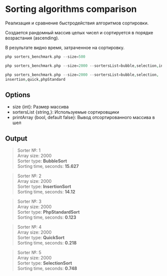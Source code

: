 # Sorting algorithms comparison

Реализация и сравнение быстродействия алгоритмов сортировки.

Создается рандомный массив целых чисел и сортируется в порядке возрастания 
(ascending).

В результате видно время, затраченное на сортировку.

```php
php sorters_benchmark.php --size=500
```

```php
php sorters_benchmark.php --size=2000 --sortersList=bubble,selection,insertion
```

```php
php sorters_benchmark.php --size=2000 --sortersList=bubble,selection,
insertion,quick,phpStandard
```

## Options

- size {int}: Размер массива 
- sortersList {string,}: Используемые сортировщики
- printArray {bool, default false}: Вывод отсортированного массива в шел

## Output

>Sorter №: 1\
>Array size: 2000\
>Sorter type: **BubbleSort**\
>Sorting time, seconds: **15.627**

>Sorter №: 2\
>Array size: 2000\
>Sorter type: **InsertionSort**\
>Sorting time, seconds: **14.12**

>Sorter №: 3\
>Array size: 2000\
>Sorter type: **PhpStandardSort**\
>Sorting time, seconds: **0.123**

>Sorter №: 4\
>Array size: 2000\
>Sorter type: **QuickSort**\
>Sorting time, seconds: **0.218**

>Sorter №: 5\
>Array size: 2000\
>Sorter type: **SelectionSort**\
>Sorting time, seconds: **0.748**
